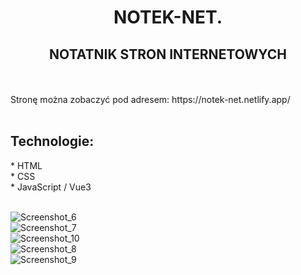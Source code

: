 <h1 align="center"> NOTEK-NET. </h >
<br />
<h2 align="center"> NOTATNIK STRON INTERNETOWYCH  </h2>
<br />
<br />
Stronę można zobaczyć pod adresem: https://notek-net.netlify.app/
<br />
<br />
<h2 align="left"> Technologie: </h2>
* HTML 
<br />
* CSS
<br />
* JavaScript / Vue3
<br />
<br />


![Screenshot_6](https://user-images.githubusercontent.com/105555319/192406870-e44daa18-b029-405d-ab5c-ee083136146f.png)
<br />
![Screenshot_7](https://user-images.githubusercontent.com/105555319/192406901-5218eb46-d270-4388-ba38-436b7718dd73.png)
<br />
![Screenshot_10](https://user-images.githubusercontent.com/105555319/192406927-e30fbd37-c4a5-4e54-8b56-32a6d1a0647f.png)
<br />
![Screenshot_8](https://user-images.githubusercontent.com/105555319/192406945-1c921df8-8755-465f-836b-9bc572c36ac2.png)
<br />
![Screenshot_9](https://user-images.githubusercontent.com/105555319/192406968-f685a795-17a0-4e66-a9db-16fea44b1b8a.png)











